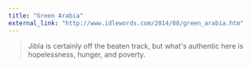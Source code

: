 ```yaml
---
title: "Green Arabia"
external_link: "http://www.idlewords.com/2014/08/green_arabia.htm"
---
```

> Jibla is certainly off the beaten track, but what's authentic here is hopelessness, hunger, and poverty.

